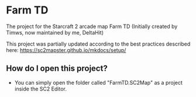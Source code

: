 # Farm TD
The project for the Starcraft 2 arcade map Farm TD (Initially created by Timws, now maintained by me, DeltaHit)

This project was partially updated according to the best practices described here: https://sc2mapster.github.io/mkdocs/setup/


## How do I open this project?
- You can simply open the folder called "FarmTD.SC2Map" as a project inside the SC2 Editor.
